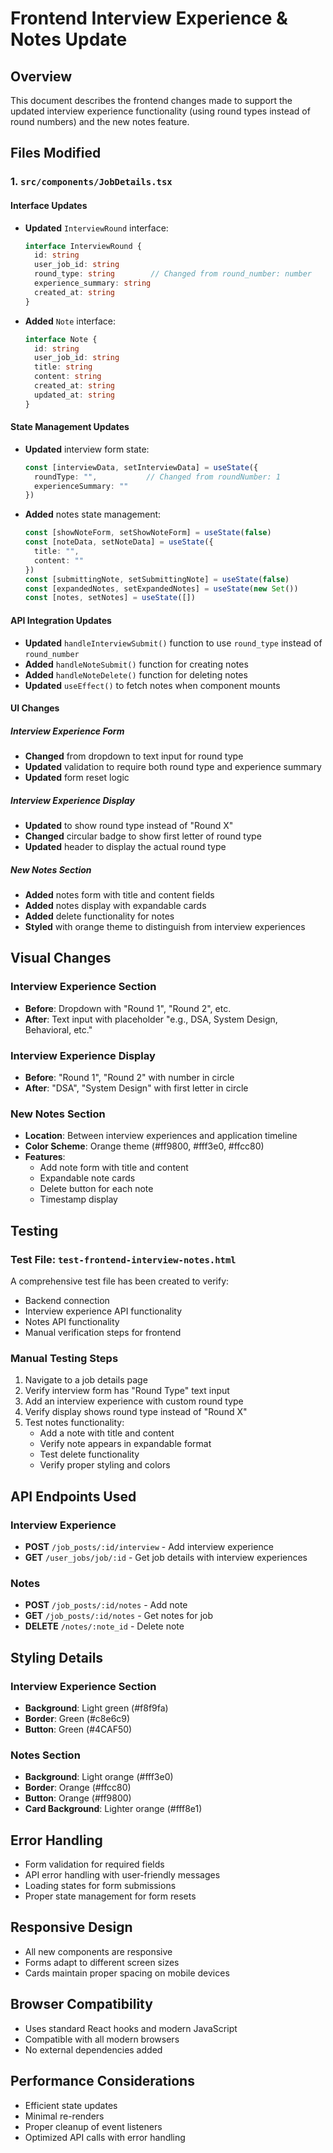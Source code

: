 # Frontend Interview Experience & Notes Update

## Overview
This document describes the frontend changes made to support the updated interview experience functionality (using round types instead of round numbers) and the new notes feature.

## Files Modified

### 1. `src/components/JobDetails.tsx`

#### Interface Updates
- **Updated** `InterviewRound` interface:
  ```typescript
  interface InterviewRound {
    id: string
    user_job_id: string
    round_type: string        // Changed from round_number: number
    experience_summary: string
    created_at: string
  }
  ```

- **Added** `Note` interface:
  ```typescript
  interface Note {
    id: string
    user_job_id: string
    title: string
    content: string
    created_at: string
    updated_at: string
  }
  ```

#### State Management Updates
- **Updated** interview form state:
  ```typescript
  const [interviewData, setInterviewData] = useState({
    roundType: "",           // Changed from roundNumber: 1
    experienceSummary: ""
  })
  ```

- **Added** notes state management:
  ```typescript
  const [showNoteForm, setShowNoteForm] = useState(false)
  const [noteData, setNoteData] = useState({
    title: "",
    content: ""
  })
  const [submittingNote, setSubmittingNote] = useState(false)
  const [expandedNotes, setExpandedNotes] = useState(new Set())
  const [notes, setNotes] = useState([])
  ```

#### API Integration Updates
- **Updated** `handleInterviewSubmit()` function to use `round_type` instead of `round_number`
- **Added** `handleNoteSubmit()` function for creating notes
- **Added** `handleNoteDelete()` function for deleting notes
- **Updated** `useEffect()` to fetch notes when component mounts

#### UI Changes

##### Interview Experience Form
- **Changed** from dropdown to text input for round type
- **Updated** validation to require both round type and experience summary
- **Updated** form reset logic

##### Interview Experience Display
- **Updated** to show round type instead of "Round X"
- **Changed** circular badge to show first letter of round type
- **Updated** header to display the actual round type

##### New Notes Section
- **Added** notes form with title and content fields
- **Added** notes display with expandable cards
- **Added** delete functionality for notes
- **Styled** with orange theme to distinguish from interview experiences

## Visual Changes

### Interview Experience Section
- **Before**: Dropdown with "Round 1", "Round 2", etc.
- **After**: Text input with placeholder "e.g., DSA, System Design, Behavioral, etc."

### Interview Experience Display
- **Before**: "Round 1", "Round 2" with number in circle
- **After**: "DSA", "System Design" with first letter in circle

### New Notes Section
- **Location**: Between interview experiences and application timeline
- **Color Scheme**: Orange theme (#ff9800, #fff3e0, #ffcc80)
- **Features**: 
  - Add note form with title and content
  - Expandable note cards
  - Delete button for each note
  - Timestamp display

## Testing

### Test File: `test-frontend-interview-notes.html`
A comprehensive test file has been created to verify:
- Backend connection
- Interview experience API functionality
- Notes API functionality
- Manual verification steps for frontend

### Manual Testing Steps
1. Navigate to a job details page
2. Verify interview form has "Round Type" text input
3. Add an interview experience with custom round type
4. Verify display shows round type instead of "Round X"
5. Test notes functionality:
   - Add a note with title and content
   - Verify note appears in expandable format
   - Test delete functionality
   - Verify proper styling and colors

## API Endpoints Used

### Interview Experience
- **POST** `/job_posts/:id/interview` - Add interview experience
- **GET** `/user_jobs/job/:id` - Get job details with interview experiences

### Notes
- **POST** `/job_posts/:id/notes` - Add note
- **GET** `/job_posts/:id/notes` - Get notes for job
- **DELETE** `/notes/:note_id` - Delete note

## Styling Details

### Interview Experience Section
- **Background**: Light green (#f8f9fa)
- **Border**: Green (#c8e6c9)
- **Button**: Green (#4CAF50)

### Notes Section
- **Background**: Light orange (#fff3e0)
- **Border**: Orange (#ffcc80)
- **Button**: Orange (#ff9800)
- **Card Background**: Lighter orange (#fff8e1)

## Error Handling
- Form validation for required fields
- API error handling with user-friendly messages
- Loading states for form submissions
- Proper state management for form resets

## Responsive Design
- All new components are responsive
- Forms adapt to different screen sizes
- Cards maintain proper spacing on mobile devices

## Browser Compatibility
- Uses standard React hooks and modern JavaScript
- Compatible with all modern browsers
- No external dependencies added

## Performance Considerations
- Efficient state updates
- Minimal re-renders
- Proper cleanup of event listeners
- Optimized API calls with error handling 